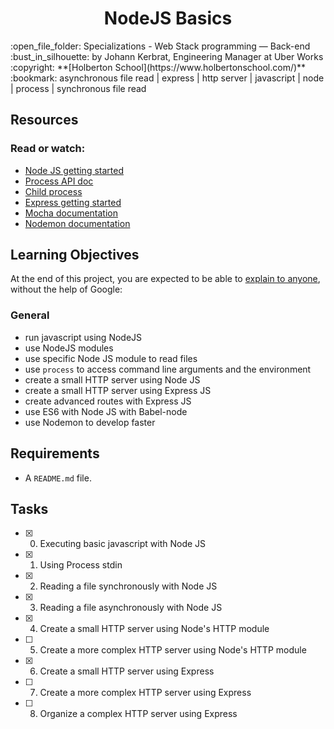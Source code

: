 <h1 align="center"> NodeJS Basics </h1>
:open_file_folder: Specializations - Web Stack programming ― Back-end  
:bust_in_silhouette: by Johann Kerbrat, Engineering Manager at Uber Works  
:copyright: **[Holberton School](https://www.holbertonschool.com/)**  
:bookmark: asynchronous file read | express | http server | javascript | node | process | synchronous file read

## Resources
### Read or watch:
* [Node JS getting started](https://nodejs.org/en/docs/guides/getting-started-guide/)
* [Process API doc](https://node.readthedocs.io/en/latest/api/process/)
* [Child process](https://nodejs.org/api/child_process.html)
* [Express getting started](https://expressjs.com/en/starter/installing.html)
* [Mocha documentation](https://mochajs.org/)
* [Nodemon documentation](https://github.com/remy/nodemon#nodemon)

## Learning Objectives
At the end of this project, you are expected to be able to [explain to anyone](https://fs.blog/2012/04/feynman-technique/), without the help of Google:
### General
* run javascript using NodeJS
* use NodeJS modules
* use specific Node JS module to read files
* use ```process``` to access command line arguments and the environment
* create a small HTTP server using Node JS
* create a small HTTP server using Express JS
* create advanced routes with Express JS
* use ES6 with Node JS with Babel-node
* use Nodemon to develop faster

## Requirements
* A ```README.md``` file.

## Tasks
* [x] 0. Executing basic javascript with Node JS
* [x] 1. Using Process stdin
* [x] 2. Reading a file synchronously with Node JS
* [x] 3. Reading a file asynchronously with Node JS
* [x] 4. Create a small HTTP server using Node's HTTP module
* [ ] 5. Create a more complex HTTP server using Node's HTTP module
* [x] 6. Create a small HTTP server using Express
* [ ] 7. Create a more complex HTTP server using Express
* [ ] 8. Organize a complex HTTP server using Express

